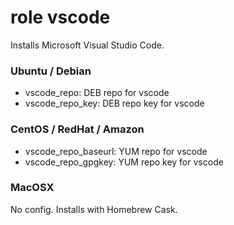 # role vscode

Installs Microsoft Visual Studio Code.

### Ubuntu / Debian

* vscode_repo: DEB repo for vscode
* vscode_repo_key: DEB repo key for vscode

### CentOS / RedHat / Amazon

* vscode_repo_baseurl: YUM repo for vscode
* vscode_repo_gpgkey: YUM repo key for vscode

### MacOSX

No config.  Installs with Homebrew Cask.

